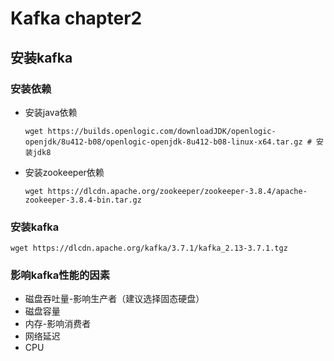 # Kafka chapter2	

## 安装kafka 

### 安装依赖

- 安装java依赖

  ``` shell
  wget https://builds.openlogic.com/downloadJDK/openlogic-openjdk/8u412-b08/openlogic-openjdk-8u412-b08-linux-x64.tar.gz # 安装jdk8
  ```

- 安装zookeeper依赖

  ``` shell
  wget https://dlcdn.apache.org/zookeeper/zookeeper-3.8.4/apache-zookeeper-3.8.4-bin.tar.gz
  ```

  

### 安装kafka

``` shell
wget https://dlcdn.apache.org/kafka/3.7.1/kafka_2.13-3.7.1.tgz
```

### 影响kafka性能的因素

- 磁盘吞吐量-影响生产者（建议选择固态硬盘）
- 磁盘容量
- 内存-影响消费者
- 网络延迟
- CPU